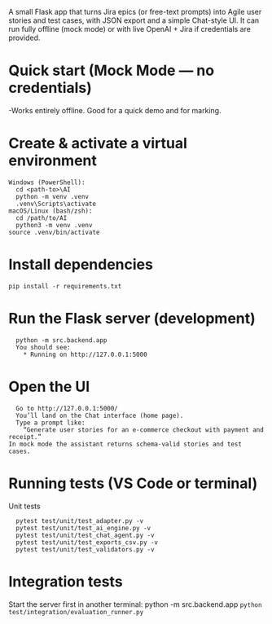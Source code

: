 A small Flask app that turns Jira epics (or free-text prompts) into Agile user stories and test cases, with JSON export and a simple Chat-style UI. It can run fully offline (mock mode) or with live OpenAI + Jira if credentials are provided.

# Quick start (Mock Mode — no credentials)
-Works entirely offline. Good for a quick demo and for marking.
# Create & activate a virtual environment
```
Windows (PowerShell):
  cd <path-to>\AI
  python -m venv .venv
  .venv\Scripts\activate
macOS/Linux (bash/zsh):
  cd /path/to/AI
  python3 -m venv .venv
source .venv/bin/activate
```
# Install dependencies
` pip install -r requirements.txt `
# Run the Flask server (development)
```
  python -m src.backend.app
  You should see:
    * Running on http://127.0.0.1:5000
```
# Open the UI
```
  Go to http://127.0.0.1:5000/
  You’ll land on the Chat interface (home page).
  Type a prompt like:
    “Generate user stories for an e-commerce checkout with payment and receipt.”
In mock mode the assistant returns schema-valid stories and test cases.
```
# Running tests (VS Code or terminal)
Unit tests
```
  pytest test/unit/test_adapter.py -v
  pytest test/unit/test_ai_engine.py -v
  pytest test/unit/test_chat_agent.py -v
  pytest test/unit/test_exports_csv.py -v
  pytest test/unit/test_validators.py -v
```
# Integration tests
Start the server first in another terminal:
python -m src.backend.app
` python test/integration/evaluation_runner.py `

































